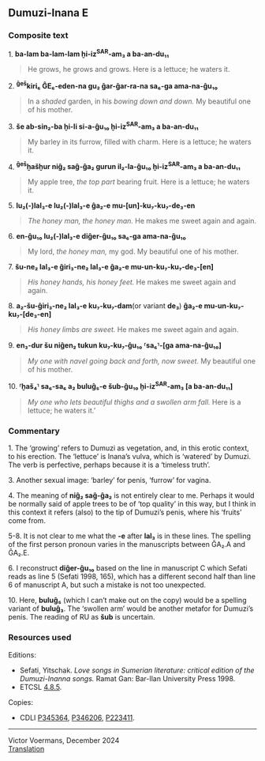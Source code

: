 ## Dumuzi-Inana E

### Composite text

1\. **ba-lam ba-lam-lam ḫi-iz<sup>SAR</sup>-am₃ a ba-an-du₁₁**
> He grows, he grows and grows. Here is a lettuce; he waters it.

2\. **<sup>ĝeš</sup>kiri₆ ĜE₆-eden-na gu₂ ĝar-ĝar-ra-na sa₆-ga ama-na-ĝu₁₀**
> In a _shaded_ garden, in his _bowing down and down._ My beautiful one of his mother.

3\. **še ab-sin₂-ba ḫi-li si-a-ĝu₁₀ ḫi-iz<sup>SAR</sup>-am₃ a ba-an-du₁₁**
> My barley in its furrow, filled with charm. Here is a lettuce; he waters it.

4\. **<sup>ĝeš</sup>ḫašḫur niĝ₂ saĝ-ĝa₂ gurun il₂-la-ĝu₁₀ ḫi-iz<sup>SAR</sup>-am₃ a ba-an-du₁₁**
> My apple tree, _the top part_ bearing fruit. Here is a lettuce; he waters it.

5\. **lu₂(-)lal₃-e lu₂(-)lal₃-e ĝa₂-e mu-[un]-ku₇-ku₇-de₃-en**
> _The honey man, the honey man._ He makes me sweet again and again.

6\. **en-ĝu₁₀ lu₂(-)lal₃-e diĝer-ĝu₁₀ sa₆-ga ama-na-ĝu₁₀**
> My lord, _the honey man,_ my god. My beautiful one of his mother.

7\. **šu-ne₂ lal₃-e ĝiri₃-ne₂ lal₃-e ĝa₂-e mu-un-ku₇-ku₇-de₃-[en]**
> _His honey hands, his honey feet._ He makes me sweet again and again.

8\. **a₂-šu-ĝiri₃-ne₂ lal₃-e ku₇-ku₇-dam**(or variant **de₃**) **ĝa₂-e mu-un-ku₇-ku₇-[de₃-en]**
> _His honey limbs are sweet._ He makes me sweet again and again.

9\. **en₃-dur šu niĝen₂ tukun ku₇-ku₇-ĝu₁₀ ⸢sa₆⸣-[ga ama-na-ĝu₁₀]**
> _My one with navel going back and forth, now sweet_. My beautiful one of his mother.

10\. **⸢ḫaš₄⸣ sa₆-sa₆ a₂ buluĝ₅-e šub-ĝu₁₀ ḫi-iz<sup>SAR</sup>-am₃ [a ba-an-du₁₁]**
> _My one who lets beautiful thighs and a swollen arm fall._ Here is a lettuce; he waters it.’

### Commentary

1\. The ‘growing’ refers to Dumuzi as vegetation, and, in this erotic context, to his erection. The ‘lettuce’ is Inana’s vulva, which is ‘watered’ by Dumuzi. The verb is perfective, perhaps because it is a ‘timeless truth’.  

3\. Another sexual image: ‘barley’ for penis, ‘furrow’ for vagina.

4\. The meaning of **niĝ₂ saĝ-ĝa₂** is not entirely clear to me. Perhaps it would be normally said of apple trees to be of ‘top quality’ in this way, but I think in this context it refers (also) to the tip of Dumuzi’s penis, where his ‘fruits’ come from.

5-8. It is not clear to me what the **-e** after **lal₃** is in these lines. The spelling of the first person pronoun varies in the manuscripts between ĜA₂.A and ĜA₂.E.

6\. I reconstruct **diĝer-ĝu₁₀** based on the line in manuscript C which Sefati reads as line 5 (Sefati 1998, 165), which has a different second half than line 6 of manuscript A, but such a mistake is not too unexpected.

10\. Here, **buluĝ₅** (which I can’t make out on the copy) would be a spelling variant of **buluĝ₃**. The ‘swollen arm’ would be another metafor for Dumuzi’s penis. The reading of RU as **šub** is uncertain.

### Resources used

Editions:

- Sefati, Yitschak. _Love songs in Sumerian literature: critical edition of the Dumuzi-Inanna songs._ Ramat Gan: Bar-Ilan University Press 1998.
- ETCSL [4.8.5](https://etcsl.orinst.ox.ac.uk/cgi-bin/etcsl.cgi?text=c.4.08.05&display=Crit&charenc=gcirc#).

Copies:

- CDLI [P345364](https://cdli.mpiwg-berlin.mpg.de/artifacts/345364), [P346206](https://cdli.mpiwg-berlin.mpg.de/artifacts/346206), [P223411](https://cdli.mpiwg-berlin.mpg.de/artifacts/223411).

---

Victor Voermans, December 2024  
[Translation](../translation/Dumuzi-Inana-E.md)
